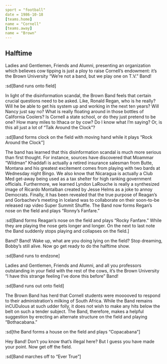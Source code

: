 ```yaml
---
sport = "football"
date = 1986-10-18
[teams.home]
name = "Cornell"
[teams.away]
name = "Brown"
---
```


## Halftime

Ladies and Gentlemen, Friends and Alumni, presenting an organization which believes cow tipping is just a ploy to raise Cornell’s endowment: it’s the Brown University “We’re not a band, but we play one on T.V.” Band!

:sd[Band runs onto field]

In light of the disinformation scandal, the Brown Band feels that certain crucial questions need to be asked. Like, Ronald Regan, who is he really? Will he be able to get his system up and working in the next ten years? Will Nancy just say no? What is really floating around in those bottles of California Coolers? Is Cornell a state school, or do they just pretend to be one? How many miles to Ithaca or by cow? Do I know what I’m saying? Or, is this all just a lot of “Talk Around the Clock”?

:sd[Band forms clock on the field with moving hand while it plays “Rock Around the Clock”]

The band has learned that this disinformation scandal is much more serious than first thought. For instance, sources have discovered that Moammar “Wildman” Khaddafi is actually a retired insurance salesman from Butte, Montana and his greatest excitement comes from playing with two bards at Wednesday night Bingo. We also know that Nicaragua is actually a Club Med get-away being used as a tax shelter for high ranking government officials. Furthermore, we learned Lyndon LaRouche is really a synthesized image of Ricardo Montalban created by Jesse Helms as a joke to annoy Democrats. Finally, it has been revealed that the true purpose of Reagan’s and Gorbachev’s meeting in Iceland was to collaborate on their soon-to-be released rap video Super Summit Shuffle. The Band now forms Regan’s nose on the field and plays “Ronny’s Fanfare.”

:sd[Band forms Reagan’s nose on the field and plays “Rocky Fanfare.” While they are playing the nose gets longer and longer. On the next to last note the Band suddenly stops playing and collapses on the field.]

Band? Band! Wake up, what are you doing lying on the field? Stop dreaming, Bobby’s still alive. Now go get ready to do the halftime show.

:sd[Band runs to endzone]

Ladies and Gentlemen, Friends and Alumni, and all you professors outstanding in your field with the rest of the cows, it’s the Brown University “I have this strange feeling I’ve done this before” Band!

:sd[Band runs out onto field]

The Brown Band has herd that Cornell students were mooooved to respond to their administration’s milking of South Africa. While the Band remains inCUDulous at such udder folly, it does not wish to make any hits below the belt on such a tender subject. The Band, therefore, makes a helpful suggestion by erecting an alternate structure on the field and playing “Bothacabana.”

:sd[the Band forms a house on the field and plays “Copacabana”]

Hey Band! Don’t you know that’s illegal here? But I guess you have made your point. Now get off the field.

:sd[Band marches off to “Ever True”]
